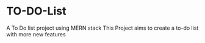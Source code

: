 # TO-DO-List
A To Do list project using MERN stack
This Project aims to create a to-do list with more new features
